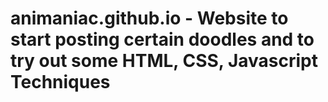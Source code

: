 # animaniac.github.io - Website to start posting certain doodles and to try out some HTML, CSS, Javascript Techniques
